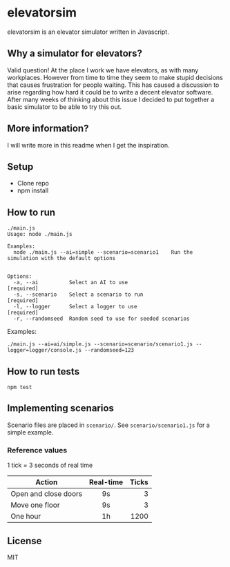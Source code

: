 elevatorsim
===========

elevatorsim is an elevator simulator written in Javascript.

Why a simulator for elevators?
---
Valid question! At the place I work we have elevators, as with many workplaces. However from time to time they seem to make stupid decisions that causes frustration for people waiting. This has caused a discussion to arise regarding how hard it could be to write a decent elevator software. After many weeks of thinking about this issue I decided to put together a basic simulator to be able to try this out.

More information?
---
I will write more in this readme when I get the inspiration.

Setup
---
* Clone repo
* npm install

How to run
---
```
./main.js 
Usage: node ./main.js

Examples:
  node ./main.js --ai=simple --scenario=scenario1    Run the simulation with the default options


Options:
  -a, --ai          Select an AI to use                      [required]
  -s, --scenario    Select a scenario to run                 [required]
  -l, --logger      Select a logger to use                   [required]
  -r, --randomseed  Random seed to use for seeded scenarios
```

Examples:
```
./main.js --ai=ai/simple.js --scenario=scenario/scenario1.js --logger=logger/console.js --randomseed=123
```

How to run tests
---
```
npm test
```

Implementing scenarios
---

Scenario files are placed in `scenario/`. See `scenario/scenario1.js` for a simple example.

### Reference values

1 tick = 3 seconds of real time

| Action               | Real-time  | Ticks |
| -------------------- |:----------:| -----:|
| Open and close doors | 9s         | 3     |
| Move one floor       | 9s         | 3     |
| One hour             | 1h         | 1200  |

License
---
MIT
